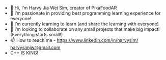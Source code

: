 - 👋 Hi, I’m Harvy Jia Wei Sim, creator of PikaFoodAR
- 👀 I’m passionate in providing best programming learning experience for everyone! 
- 🌱 I’m currently learning to learn (and share the learning with everyone)
- 💞️ I’m looking to collaborate on any small projects that make big impact! (Everything starts small!)
- 📫 How to reach me - https://www.linkedin.com/in/harvysim/ harvysimjw@gmail.com
- C++ IS KING!
<!---
HarvyJWSim/HarvyJWSim is a ✨ special ✨ repository because its `README.md` (this file) appears on your GitHub profile.
You can click the Preview link to take a look at your changes.
--->
